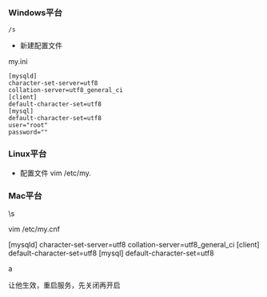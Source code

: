 
### Windows平台

```
/s
```

* 新建配置文件

my.ini

```
[mysqld]
character-set-server=utf8
collation-server=utf8_general_ci
[client]
default-character-set=utf8
[mysql]
default-character-set=utf8
user="root"
password=""
```


### Linux平台

* 配置文件
vim /etc/my.


### Mac平台

\\s

vim /etc/my.cnf

[mysqld]
character-set-server=utf8
collation-server=utf8_general_ci
[client]
default-character-set=utf8
[mysql]
default-character-set=utf8

a

让他生效，重启服务，先关闭再开启
